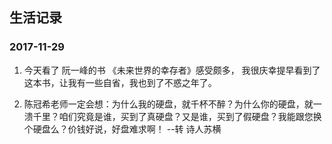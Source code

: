 

## 生活记录

### 2017-11-29 
1. 今天看了 阮一峰的书 《未来世界的幸存者》感受颇多，
我很庆幸提早看到了这本书，让我有一些自省，我也到了不惑之年了。

2. 陈冠希老师一定会想：为什么我的硬盘，就千杯不醉？为什么你的硬盘，就一溃千里？咱们究竟是谁，买到了真硬盘？又是谁，买到了假硬盘？我能跟您换个硬盘么？价钱好说，好盘难求啊！  --转 诗人苏横
